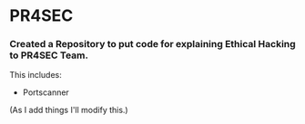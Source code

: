 # PR4SEC
### Created a Repository to put code for explaining Ethical Hacking to PR4SEC Team.
This includes:
- Portscanner

(As I add things I'll modify this.)
